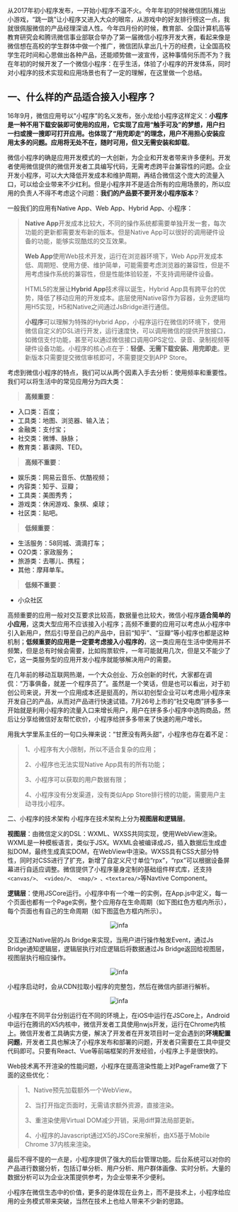 从2017年初小程序发布，一开始小程序不温不火。今年年初的时候微信团队推出小游戏，“跳一跳”让小程序又进入大众的眼帘，从游戏中的好友排行榜这一点，我就很佩服微信的产品经理深谙人性。今年四月份的时候，教育部、全国计算机高等教育研究会和腾讯微信事业部联合举办了第一届微信小程序开发大赛，看起来像是微信想在高校的学生群体中做一个推广，微信团队拿出几十万的经费，让全国高校学生花时间和心思做出各种产品，还能顺势做一波宣传，这种事情何乐而不为？我在年初的时候开发了一个微信小程序：在乎生活，体验了小程序的开发体系，同时对小程序的技术实现和应用场景也有了一定的理解，在这里做一个总结。

## 一、什么样的产品适合接入小程序？
16年9月，微信应用号以“小程序”的名义发布，张小龙给小程序这样定义：**小程序是一种不用下载安装即可使用的应用，它实现了应用“触手可及”的梦想，用户扫一扫或搜一搜即可打开应用。也体现了“用完即走”的理念，用户不用担心安装应用太多的问题。应用将无处不在，随时可用，但又无需安装和卸载**。

微信小程序的确是应用开发模式的一大创新，为企业和开发者带来许多便利。开发者使用微信提供的微信开发者工具编写代码，无需考虑跨平台兼容性的问题。企业开发小程序，可以大大降低开发成本和维护周期，再结合微信这个庞大的流量入口，可以给企业带来不少红利。但是小程序并不是适合所有的应用场景的，所以应用的负责人不得不考虑这个问题：**我们的产品要不要开发小程序版本**？

一般我们的应用有Native App、Web App、Hybrid App、小程序：

>>>
>**Native App**开发成本比较大，不同的操作系统都需要单独开发一套，每次功能的更新都需要发布新的版本。但是Native App可以很好的调用硬件设备的功能，能够实现酷炫的交互效果。
>
>**Web App**使用Web技术开发，运行在浏览器环境下，Web App开发成本低、周期短、使用方便、维护简单，可能需要考虑浏览器的兼容性，但是不用考虑操作系统的兼容性，但是性能体验较差，不支持调用硬件设备。
>
>HTML5的发展让**Hybrid App**技术得以诞生，Hybrid App具有跨平台的优势，降低了移动应用的开发成本。底层使用Native容作为容器，业务逻辑均用H5实现，H5和Native之间通过JsBridge进行通信。
>
>**小程序**可以理解为特殊的Hybrid App，小程序运行在微信的环境下，使用微信自定义的DSL进行开发，运行速度快，可以调用微信的提供开放接口，如微信支付功能，甚至可以通过微信接口调用GPS定位、录音、录制视频等硬件设备功能。小程序的核心点在于：**轻便、无需下载安装、用完即走**。更新版本只需要提交微信审核即可，不需要提交到APP Store。

考虑到微信小程序的特点，我们可以从两个因素入手去分析：使用频率和重要性。我们可以将生活中的常见应用分为四大类：

>>
>**高频重要**：
* 入口类：百度；
* 工具类：地图、浏览器、输入法；
* 金融类：支付宝；
* 社交类：微博、脉脉；
* 教育类：慕课网、TED。
>>
>**高频不重要**：
* 娱乐类：网易云音乐、优酷视频；
* 内容类：知乎、豆瓣；
* 工具类：美图秀秀；
* 游戏类：休闲游戏、象棋、桌球；
* 社区类：贴吧。
>>
>**低频重要**：
* 生活服务：58同城、滴滴打车；
* O2O类：家政服务；
* 旅游类：去哪儿、携程；
* 其他：摩拜单车。
>>
>**低频不重要**：
* 小众社区
>>

高频重要的应用一般对交互要求比较高，数据量也比较大，微信小程序**适合简单的小应用**，这类大型应用不应该接入小程序；高频不重要的应用可以考虑从小程序中引入新用户，然后引导至自己的产品中，目前“知乎”、“豆瓣”等小程序也都是这种机制；**低频重要的应用是一定要考虑接入小程序的**，这一类应用在生活中使用并不频繁，但是总有时候会需要，比如购票软件，一年可能就用几次，但是又不能少了它，这一类服务型的应用开发小程序就能够解决用户的需要。

在几年前的移动互联网热潮，一个大众创业、万众创新的时代，大家都在调侃：“万事俱备，就差一个程序员了”。虽然是一个笑话，但是也可以看出，对于初创公司来说，开发一个应用成本还是挺高的，所以初创型企业可以考虑用小程序来开发自己的产品，从而对产品进行快速试错。7月26号上市的“社交电商”拼多多一开始就是利用小程序的流量入口来增长用户，用户在拼多多小程序中选购商品，然后让分享给微信好友帮忙砍价，小程序给拼多多带来了快速的用户增长。

用我大学里系主任的一句口头禅来说：“甘蔗没有两头甜”，小程序也存在着不足：
>
>1、小程序有大小限制，所以不适合复杂的应用；
>
>2、小程序也无法实现Native App具有的所有功能；
>
>3、小程序可以获取的用户数据有限；
>
>4、小程序没有分发渠道，没有类似App Store排行榜的功能，需要用户主动寻找小程序。

二、小程序的技术架构
小程序在技术架构上分为**视图层和逻辑层**。

**视图层**：由微信定义的DSL：WXML、WXSS共同实现，使用WebView渲染。WXML是一种模板语言，类似于JSX。WXML会被编译成JS，插入数据后生成虚拟DOM，最终生成真实DOM，在WebView中渲染。WXSS具有CSS大部分特性，同时对CSS进行了扩充，新增了自定义尺寸单位“rpx”，“rpx”可以根据设备屏幕进行自适应调整。微信提供了小程序量身定制的基础组件样式库，还支持`<canvas/>、 <video/>、 <map/> 、<textarea/>`等Navtive Component。

**逻辑层**：使用JSCore运行。小程序中有一个唯一的实例，在App.js中定义，每一个页面也都有一个Page实例，整个应用存在生命周期（如下图红色方框内所示），每个页面也有自己的生命周期（如下图蓝色方框内所示）。

<div align=center>

![infa](./../imgs/wechat-mini-program/architecture.jpeg)

</div>

交互通过Native层的Js Bridge来实现，当用户进行操作触发Event，通过Js Bridge通知逻辑层，逻辑层执行对应逻辑后将数据通过Js Bridge返回给视图层，视图层执行相应操作。

<div align=center>

![infa](./../imgs/wechat-mini-program/4.jpeg)

</div>

小程序启动时，会从CDN拉取小程序的完整包，然后在微信内部进行解析。


<div align=center>

![infa](./../imgs/wechat-mini-program/5.jpeg)

</div>

小程序在不同平台分别运行在不同的环境上，在iOS中运行在JSCore上，Android中运行在腾讯的X5内核中，微信开发者工具使用nwjs开发，运行在Chrome内核上。微信开发者工具确实方便，解决了开发者在开发项目时一定会遇到的**环境配置问题**，开发者工具也解决了小程序发布和部署的问题，开发者只需要在工具中提交代码即可。只要有React、Vue等前端框架的开发经验，小程序上手是很快的。

Web技术离不开渲染的性能问题，小程序在提高渲染性能上对PageFrame做了下面的这些优化：
>
>1、Native预先加载额外一个WebView。
>
>2、当打开指定页面时，无需请求额外资源，直接渲染。
>
>3、重渲染使用Virtual DOM减少开销，采用diff算法局部更新。
>
>4、小程序的Javascript通过X5的JSCore来解析，由X5基于Mobile Chrome 37内核来渲染。

最后不得不提的一点是，小程序提供了强大的后台管理功能。后台系统可以对你的产品进行数据分析，包括订单分析、用户分析、用户群体画像、实时分析。大量的数据分析可以为企业决策提供参考，为企业带来不少便利。

小程序在微信生态中的价值，更多的是体现在业务上，而不是技术上，小程序给应用的业务模式带来突破，当然在技术上也给人带来不少新的思路。